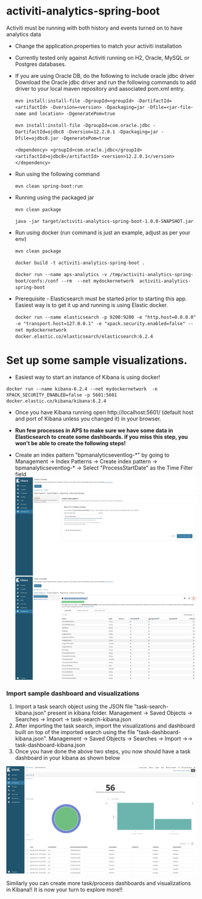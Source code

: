 # activiti-analytics-spring-boot
Activiti must be running with both history and events turned on to have analytics data

* Change the application.properties to match your activiti installation
* Currently tested only against Activiti running on H2, Oracle, MySQL or Postgres databases. 
* If you are using Oracle DB, do the following to include oracle jdbc driver
Download the Oracle jdbc driver and run the following commands to add driver to your local maven repository and aasociated pom.xml entry.

	`
	mvn install:install-file -DgroupId=<groupId> -DartifactId=<artifactId> -Dversion=<version> -Dpackaging=jar -Dfile=<jar-file-name and location> -DgeneratePom=true
	`
	
	`
	mvn install:install-file -DgroupId=com.oracle.jdbc -DartifactId=ojdbc8 -Dversion=12.2.0.1 -Dpackaging=jar -Dfile=ojdbc8.jar -DgeneratePom=true
	`

	`
	<dependency>
		<groupId>com.oracle.jdbc</groupId>
		<artifactId>ojdbc8</artifactId>
		<version>12.2.0.1</version>
	</dependency>
	`

* Run using the following command 
	
	`
	mvn clean spring-boot:run 
	`
	
* Running using the packaged jar
	
	`
	mvn clean package
	`

	`
	java -jar target/activiti-analytics-spring-boot-1.0.0-SNAPSHOT.jar
	`
* Run using docker (run command is just an example, adjust as per your env)
 
 	`
 	mvn clean package
 	`

	`
	docker build -t activiti-analytics-spring-boot .
	`
	
	`
	docker run --name aps-analytics -v /tmp/activiti-analytics-spring-boot/confs:/conf --rm  --net mydockernetwork  activiti-analytics-spring-boot
	`
	
* Prerequisite - Elasticsearch must be started prior to starting this app. Easiest way is to get it up and running is using Elastic docker.

	`
	docker run --name elasticsearch -p 9200:9200 -e "http.host=0.0.0.0" -e "transport.host=127.0.0.1" -e "xpack.security.enabled=false" --net mydockernetwork 	docker.elastic.co/elasticsearch/elasticsearch:6.2.4
	`


# Set up some sample visualizations.
* Easiest way to start an instance of Kibana is using docker!
```
docker run --name kibana-6.2.4 --net mydockernetwork  -e XPACK_SECURITY_ENABLED=false -p 5601:5601 docker.elastic.co/kibana/kibana:6.2.4
```
* Once you have Kibana running open http://localhost:5601/ (default host and port of Kibana unless you changed it) in your browser.

* **Run few processes in APS to make sure we have some data in Elasticsearch to create some dashboards. if you miss this step, you won't be able to create the following steps!**

* Create an index pattern "bpmanalyticseventlog-\*" by going to Management -> Index Patterns -> Create index pattern -> bpmanalyticseventlog-\* -> Select "ProcessStartDate" as the Time Filter field
![Index Pattern 1](images/index-pattern-1.png)
![Index Pattern 1](images/index-pattern-2.png)


### Import sample dashboard and visualizations
1.	Import a task search object using the JSON file "task-search-kibana.json" present in kibana folder. Management -> Saved Objects -> Searches -> Import -> task-search-kibana.json
2.	After importing the task search, import the visualizations and dashboard built on top of the imported search using the file "task-dashboard-kibana.json". Management -> Saved Objects -> Searches -> Import ->-> task-dashboard-kibana.json
3.	Once you have done the above two steps, you now should have a task dashboard in your kibana as shown below

![Task Dashboard](images/task-dashboard.png)

Similarly you can create more task/process dashboards and visualizations in Kibana!! It is now your turn to explore more!!
